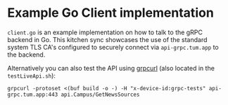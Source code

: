 # Example Go Client implementation

`client.go` is an example implementation on how to talk to the gRPC backend in Go. This kitchen sync showcases the use of the
standard system TLS CA's configured to securely connect via `api-grpc.tum.app` to the backend.

Alternatively you can also test the API using [grpcurl](https://github.com/fullstorydev/grpcurl) (also located in the `testLiveApi.sh`):
```
grpcurl -protoset <(buf build -o -) -H "x-device-id:grpc-tests" api-grpc.tum.app:443 api.Campus/GetNewsSources
```